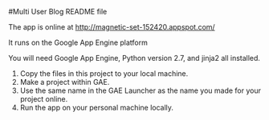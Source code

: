 #Multi User Blog README file

The app is online at http://magnetic-set-152420.appspot.com/

It runs on the Google App Engine platform

You will need Google App Engine, Python version 2.7, and jinja2 all installed.

1. Copy the files in this project to your local machine.
2. Make a project within GAE.
3. Use the same name in the GAE Launcher as the name you made for your project online.
4. Run the app on your personal machine locally.
